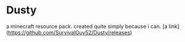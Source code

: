 # Dusty
a minecraft resource pack. created quite simply because i can.
[a link] (https://github.com/SurvivalGuy52/Dusty/releases)
